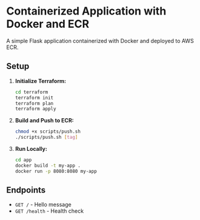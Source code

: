 # Containerized Application with Docker and ECR

A simple Flask application containerized with Docker and deployed to AWS ECR.

## Setup

1. **Initialize Terraform:**
   ```bash
   cd terraform
   terraform init
   terraform plan
   terraform apply
   ```

2. **Build and Push to ECR:**
   ```bash
   chmod +x scripts/push.sh
   ./scripts/push.sh [tag]
   ```

3. **Run Locally:**
   ```bash
   cd app
   docker build -t my-app .
   docker run -p 8080:8080 my-app
   ```

## Endpoints

- `GET /` - Hello message
- `GET /health` - Health check